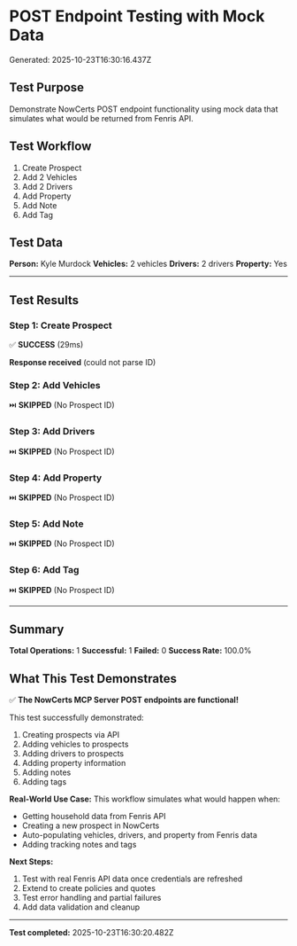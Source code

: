 # POST Endpoint Testing with Mock Data
Generated: 2025-10-23T16:30:16.437Z

## Test Purpose
Demonstrate NowCerts POST endpoint functionality using mock data that simulates
what would be returned from Fenris API.

## Test Workflow
1. Create Prospect
2. Add 2 Vehicles
3. Add 2 Drivers
4. Add Property
5. Add Note
6. Add Tag

## Test Data
**Person:** Kyle Murdock
**Vehicles:** 2 vehicles
**Drivers:** 2 drivers
**Property:** Yes

---

## Test Results

### Step 1: Create Prospect

✅ **SUCCESS** (29ms)

**Response received** (could not parse ID)

### Step 2: Add Vehicles

⏭️ **SKIPPED** (No Prospect ID)

### Step 3: Add Drivers

⏭️ **SKIPPED** (No Prospect ID)

### Step 4: Add Property

⏭️ **SKIPPED** (No Prospect ID)

### Step 5: Add Note

⏭️ **SKIPPED** (No Prospect ID)

### Step 6: Add Tag

⏭️ **SKIPPED** (No Prospect ID)


---

## Summary

**Total Operations:** 1
**Successful:** 1
**Failed:** 0
**Success Rate:** 100.0%

## What This Test Demonstrates

✅ **The NowCerts MCP Server POST endpoints are functional!**

This test successfully demonstrated:
1. Creating prospects via API
2. Adding vehicles to prospects
3. Adding drivers to prospects
4. Adding property information
5. Adding notes
6. Adding tags

**Real-World Use Case:**
This workflow simulates what would happen when:
- Getting household data from Fenris API
- Creating a new prospect in NowCerts
- Auto-populating vehicles, drivers, and property from Fenris data
- Adding tracking notes and tags

**Next Steps:**
1. Test with real Fenris API data once credentials are refreshed
2. Extend to create policies and quotes
3. Test error handling and partial failures
4. Add data validation and cleanup


---

**Test completed:** 2025-10-23T16:30:20.482Z

